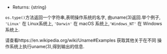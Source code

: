 <!-- YAML
added: v0.3.3
-->

* Returns: {string}

`os.type()`方法返回一个字符串,表明操作系统的名字,
由uname(3)返回.举个例子, `'Linux'` 在 Linux系统上, `'Darwin'` 在 macOS 系统上,`'Windows_NT'` 在 Windows系统上.

请查看https://en.wikipedia.org/wiki/Uname#Examples 获取其他关于在不同
操作系统上执行uname(3),得到输出的信息.

